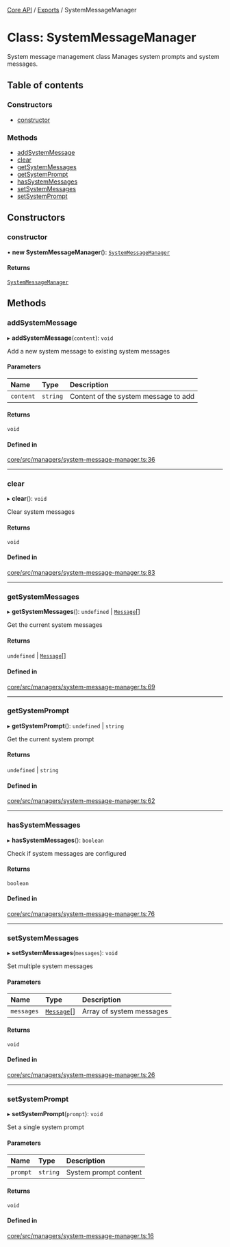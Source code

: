 <!-- 
 ⚠️  AUTO-GENERATED FILE - DO NOT EDIT MANUALLY
 This file is automatically generated by scripts/docs-generator.js
 To make changes, edit the source TypeScript files or update the generator script
-->

[Core API](../../) / [Exports](../modules) / SystemMessageManager

# Class: SystemMessageManager

System message management class
Manages system prompts and system messages.

## Table of contents

### Constructors

- [constructor](SystemMessageManager#constructor)

### Methods

- [addSystemMessage](SystemMessageManager#addsystemmessage)
- [clear](SystemMessageManager#clear)
- [getSystemMessages](SystemMessageManager#getsystemmessages)
- [getSystemPrompt](SystemMessageManager#getsystemprompt)
- [hasSystemMessages](SystemMessageManager#hassystemmessages)
- [setSystemMessages](SystemMessageManager#setsystemmessages)
- [setSystemPrompt](SystemMessageManager#setsystemprompt)

## Constructors

### constructor

• **new SystemMessageManager**(): [`SystemMessageManager`](SystemMessageManager)

#### Returns

[`SystemMessageManager`](SystemMessageManager)

## Methods

### addSystemMessage

▸ **addSystemMessage**(`content`): `void`

Add a new system message to existing system messages

#### Parameters

| Name | Type | Description |
| :------ | :------ | :------ |
| `content` | `string` | Content of the system message to add |

#### Returns

`void`

#### Defined in

[core/src/managers/system-message-manager.ts:36](https://github.com/woojubb/robota/blob/b0cf7aa96e615a2c6055b8b6239ad3905ce992d6/packages/core/src/managers/system-message-manager.ts#L36)

___

### clear

▸ **clear**(): `void`

Clear system messages

#### Returns

`void`

#### Defined in

[core/src/managers/system-message-manager.ts:83](https://github.com/woojubb/robota/blob/b0cf7aa96e615a2c6055b8b6239ad3905ce992d6/packages/core/src/managers/system-message-manager.ts#L83)

___

### getSystemMessages

▸ **getSystemMessages**(): `undefined` \| [`Message`](../interfaces/Message)[]

Get the current system messages

#### Returns

`undefined` \| [`Message`](../interfaces/Message)[]

#### Defined in

[core/src/managers/system-message-manager.ts:69](https://github.com/woojubb/robota/blob/b0cf7aa96e615a2c6055b8b6239ad3905ce992d6/packages/core/src/managers/system-message-manager.ts#L69)

___

### getSystemPrompt

▸ **getSystemPrompt**(): `undefined` \| `string`

Get the current system prompt

#### Returns

`undefined` \| `string`

#### Defined in

[core/src/managers/system-message-manager.ts:62](https://github.com/woojubb/robota/blob/b0cf7aa96e615a2c6055b8b6239ad3905ce992d6/packages/core/src/managers/system-message-manager.ts#L62)

___

### hasSystemMessages

▸ **hasSystemMessages**(): `boolean`

Check if system messages are configured

#### Returns

`boolean`

#### Defined in

[core/src/managers/system-message-manager.ts:76](https://github.com/woojubb/robota/blob/b0cf7aa96e615a2c6055b8b6239ad3905ce992d6/packages/core/src/managers/system-message-manager.ts#L76)

___

### setSystemMessages

▸ **setSystemMessages**(`messages`): `void`

Set multiple system messages

#### Parameters

| Name | Type | Description |
| :------ | :------ | :------ |
| `messages` | [`Message`](../interfaces/Message)[] | Array of system messages |

#### Returns

`void`

#### Defined in

[core/src/managers/system-message-manager.ts:26](https://github.com/woojubb/robota/blob/b0cf7aa96e615a2c6055b8b6239ad3905ce992d6/packages/core/src/managers/system-message-manager.ts#L26)

___

### setSystemPrompt

▸ **setSystemPrompt**(`prompt`): `void`

Set a single system prompt

#### Parameters

| Name | Type | Description |
| :------ | :------ | :------ |
| `prompt` | `string` | System prompt content |

#### Returns

`void`

#### Defined in

[core/src/managers/system-message-manager.ts:16](https://github.com/woojubb/robota/blob/b0cf7aa96e615a2c6055b8b6239ad3905ce992d6/packages/core/src/managers/system-message-manager.ts#L16)
